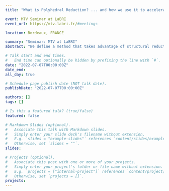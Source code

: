 ```yaml
---
title: "What is Polyhedral Reduction? ... and how we use it to accelerate the verification of reachability problems"

event: MTV Seminar at LaBRI
event_url: https://mtv.labri.fr/#meetings

location: Bordeaux, FRANCE

summary: "Seminar: MTV at LaBRI"
abstract: "We define a method that takes advantage of structural reductions to accelerate the verification of reachability problems. We prove the correctness of this method using a new notion of equivalence between nets that we call polyhedral abstraction. Our approach has been implemented in a tool, named SMPT, that provides SMT-based methods. We present an adaptation of the Property Directed Reachability (PDR) decision procedure that permits to generate some certificate of invariance for generalised nets. We also propose a new method for accelerating the computation of the concurrency relation, that is all pairs of places in a Petri net that can be marked together. Our approach relies on the same state-space abstraction, that involves a mix between structural reductions and linear algebra, but this time using a new data-structure that is specifically designed for our task."

# Talk start and end times.
#   End time can optionally be hidden by prefixing the line with `#`.
date: "2022-07-07T00:00:00Z"
date_end:
all_day: true

# Schedule page publish date (NOT talk date).
publishDate: "2022-07-07T00:00:00Z"

authors: []
tags: []

# Is this a featured talk? (true/false)
featured: false

# Markdown Slides (optional).
#   Associate this talk with Markdown slides.
#   Simply enter your slide deck's filename without extension.
#   E.g. `slides = "example-slides"` references `content/slides/example-slides.md`.
#   Otherwise, set `slides = ""`.
slides:

# Projects (optional).
#   Associate this post with one or more of your projects.
#   Simply enter your project's folder or file name without extension.
#   E.g. `projects = ["internal-project"]` references `content/project/deep-learning/index.md`.
#   Otherwise, set `projects = []`.
projects:
---
```


